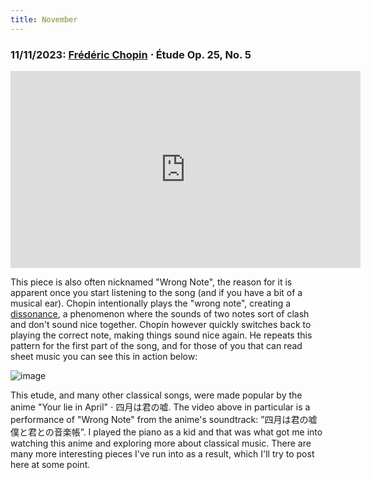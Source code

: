 ```yaml
---
title: November
---
```

### **11/11/2023**: [Frédéric Chopin](https://chopin.nifc.pl/en) ⋅ Étude Op. 25, No. 5
<iframe src="https://www.youtube.com/embed/cXqGSgVGmiA" width="560" height="315" title="A YouTube video" frameborder="0" allowfullscreen></iframe>

This piece is also often nicknamed "Wrong Note", the reason for it is apparent once you start listening to the song (and if you have a bit of a musical ear). Chopin intentionally plays the "wrong note", creating a [dissonance](https://en.wikipedia.org/wiki/Consonance_and_dissonance), a phenomenon where the sounds of two notes sort of clash and don't sound nice together. Chopin however quickly switches back to playing the correct note, making things sound nice again. He repeats this pattern for the first part of the song, and for those of you that can read sheet music you can see this in action below:

![image](https://upload.wikimedia.org/wikipedia/commons/thumb/c/c8/Chopin_Op.25_No.5.PNG/600px-Chopin_Op.25_No.5.PNG)

This etude, and many other classical songs, were made popular by the anime "Your lie in April" ⋅ 四月は君の嘘. The video above in particular is a performance of "Wrong Note" from the anime's soundtrack: ”四月は君の嘘　僕と君との音楽帳”. I played the piano as a kid and that was what got me into watching this anime and exploring more about classical music. There are many more interesting pieces I've run into as a result, which I'll try to post here at some point. 